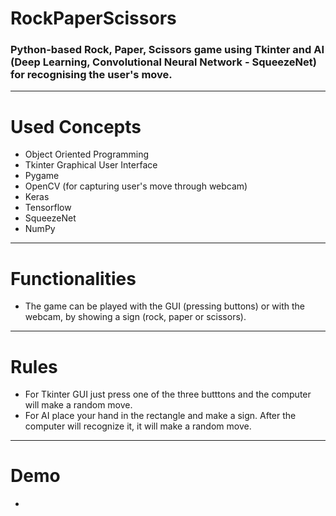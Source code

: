 # RockPaperScissors
### Python-based Rock, Paper, Scissors game using Tkinter and AI (Deep Learning, Convolutional Neural Network - SqueezeNet) for recognising the user's move.
---
# Used Concepts
- Object Oriented Programming
- Tkinter Graphical User Interface
- Pygame
- OpenCV (for capturing user's move through webcam)
- Keras
- Tensorflow
- SqueezeNet
- NumPy
---
# Functionalities
- The game can be played with the GUI (pressing buttons) or with the webcam, by showing a sign (rock, paper or scissors).
---
# Rules
- For Tkinter GUI just press one of the three butttons and the computer will make a random move.
- For AI place your hand in the rectangle and make a sign. After the computer will recognize it, it will make a random move.
---
# Demo
-

